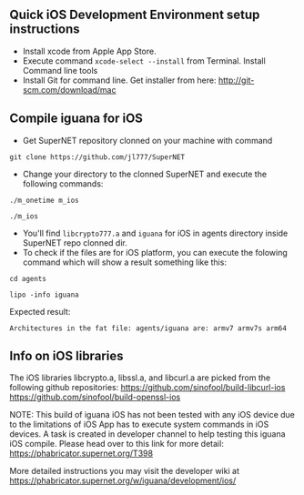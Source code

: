 ## Quick iOS Development Environment setup instructions

- Install xcode from Apple App Store.
- Execute command `xcode-select --install` from Terminal. Install Command line tools
- Install Git for command line. Get installer from here: http://git-scm.com/download/mac

## Compile iguana for iOS

- Get SuperNET repository clonned on your machine with command

`git clone https://github.com/jl777/SuperNET`

- Change your directory to the clonned SuperNET and execute the following commands:

`./m_onetime m_ios`

`./m_ios`

- You'll find `libcrypto777.a` and `iguana` for iOS in agents directory inside SuperNET repo clonned dir.
- To check if the files are for iOS platform, you can execute the folowing command which will show a result something like this:

`cd agents`

`lipo -info iguana`

Expected result:

`Architectures in the fat file: agents/iguana are: armv7 armv7s arm64`

## Info on iOS libraries

The iOS libraries libcrypto.a, libssl.a, and libcurl.a are picked from the following github repositories:
https://github.com/sinofool/build-libcurl-ios
https://github.com/sinofool/build-openssl-ios

NOTE: This build of iguana iOS has not been tested with any iOS device due to the limitations of iOS App has to execute system commands in iOS devices. A task is created in developer channel to help testing this iguana iOS compile. Please head over to this link for more detail: https://phabricator.supernet.org/T398

More detailed instructions you may visit the developer wiki at https://phabricator.supernet.org/w/iguana/development/ios/
